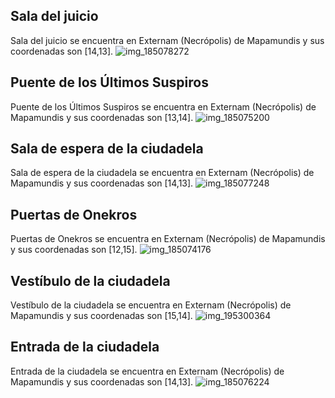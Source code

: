 ## Sala del juicio
Sala del juicio se encuentra en Externam (Necrópolis) de Mapamundis y sus coordenadas son [14,13].
![img_185078272](https://media.discordapp.net/attachments/1115311447145193482/1115342315188387890/185078272.jpg)

## Puente de los Últimos Suspiros
Puente de los Últimos Suspiros se encuentra en Externam (Necrópolis) de Mapamundis y sus coordenadas son [13,14].
![img_185075200](https://media.discordapp.net/attachments/1115311447145193482/1115342310297845842/185075200.jpg)

## Sala de espera de la ciudadela
Sala de espera de la ciudadela se encuentra en Externam (Necrópolis) de Mapamundis y sus coordenadas son [14,13].
![img_185077248](https://media.discordapp.net/attachments/1115311447145193482/1115342313393238106/185077248.jpg)

## Puertas de Onekros
Puertas de Onekros se encuentra en Externam (Necrópolis) de Mapamundis y sus coordenadas son [12,15].
![img_185074176](https://media.discordapp.net/attachments/1115311447145193482/1115342307483463761/185074176.jpg)

## Vestíbulo de la ciudadela
Vestíbulo de la ciudadela se encuentra en Externam (Necrópolis) de Mapamundis y sus coordenadas son [15,14].
![img_195300364](https://media.discordapp.net/attachments/1115311447145193482/1115345126563254322/195300364.jpg)

## Entrada de la ciudadela
Entrada de la ciudadela se encuentra en Externam (Necrópolis) de Mapamundis y sus coordenadas son [14,13].
![img_185076224](https://media.discordapp.net/attachments/1115311447145193482/1115342311832961085/185076224.jpg)
